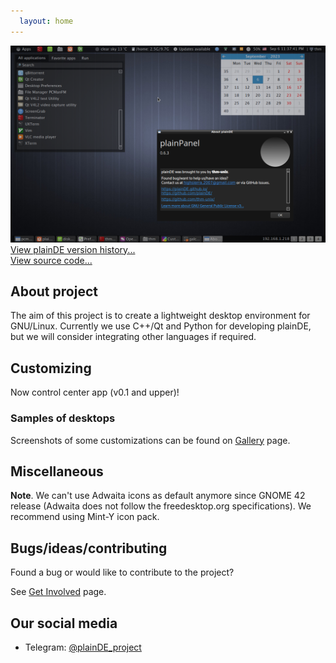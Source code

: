 ```yaml
---
  layout: home
---
```


<img src="scr/scr-0.6.3.png" width="640">
<a href="/pages/version-history">View plainDE version history...</a><br>
<a href="https://github.com/plainDE/plainPanel">View source code...</a>

## About project

The aim of this project is to create a lightweight desktop environment for GNU/Linux. Currently we use C++/Qt and Python for developing plainDE, but we will consider integrating other languages if required.


## Customizing

Now control center app (v0.1 and upper)!

### Samples of desktops
Screenshots of some customizations can be found on [Gallery](/gallery) page.

## Miscellaneous

**Note**. We can't use Adwaita icons as default anymore since GNOME 42 release (Adwaita does not follow the freedesktop.org specifications). We recommend using Mint-Y icon pack.

## Bugs/ideas/contributing

Found a bug or would like to contribute to the project?

See <a href="https://plainde.github.io/pages/get-involved">Get Involved</a> page.

## Our social media

- Telegram: <a href="https://t.me/plainDE_project">@plainDE_project</a>
